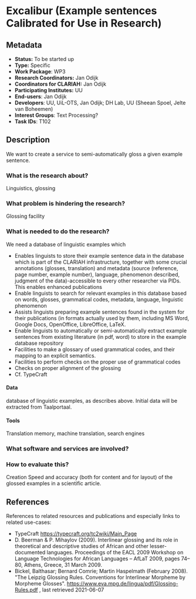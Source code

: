 # Excalibur (Example sentences Calibrated for Use in Research)

## Metadata

* **Status:**  To be started up
* **Type:** Specific
* **Work Package**: WP3
* **Research Coordinators:**  Jan Odijk
* **Coordinators for CLARIAH:**  Jan Odijk
* **Participating Institutes:**  UU 
* **End-users**: Jan Odijk
* **Developers**: UU, UiL-OTS, Jan Odijk; DH Lab, UU (Sheean Spoel, Jelte van Boheemen)
* **Interest Groups**: Text Processing?
* **Task IDs**: T102

## Description

We want to  create  a service to semi-automatically gloss a given example sentence.


### What is the research about?

Linguistics, glossing 

### What problem is hindering the research?

Glossing facility

### What is needed to do the research?

We need a database of linguistic examples which
* Enables linguists to store their example sentence data in the database which is part of the CLARIAH infrastructure, together with some crucial annotations (glosses, translation) and metadata (source (reference, page number, example number), language, phenomenon described, judgment of the data)-accessible to every other researcher via PIDs. This enables enhanced publications
* Enable linguists to search for relevant examples in this database based on words, glosses, grammatical codes, metadata, language, linguistic phenomenon
* Assists linguists preparing example sentences found in the system for their publications (in formats actually used by them, including MS Word, Google Docs, OpenOffice, LibreOffice, LaTeX.
* Enable linguists to automatically or semi-automatically extract example sentences from existing literature (in pdf, word) to store in the example database repository
* Facilities to make a glossary of used grammatical codes, and their mapping to an explicit semantics.
* Facilities to perform checks on the proper use of grammatical codes
* Checks on proper alignment of the  glossing
* Cf. TypeCraft 


#### Data

database of linguistic examples, as describes above.
Initial data will be extracted from Taalportaal.

#### Tools

Translation memory, machine translation, search engines

### What software and services are involved?


### How to evaluate this?

Creation Speed and accuracy (both for content and for layout) of the glossed examples in a scientific article.

## References

References to related resources and publications and especially links to related use-cases:

* TypeCraft https://typecraft.org/tc2wiki/Main_Page 
* D. Beerman & P. Mihaylov (2009). Interlinear glossing and its role in theoretical and descriptive studies of African and other lesser-documented languages. Proceedings of the EACL 2009 Workshop on Language Technologies for African Languages – AfLaT 2009, pages 74–80, Athens, Greece, 31 March 2009.
* Bickel, Balthasar; Bernard Comrie; Martin Haspelmath (February 2008). "The Leipzig Glossing Rules. Conventions for Interlinear Morpheme by Morpheme Glosses". https://www.eva.mpg.de/lingua/pdf/Glossing-Rules.pdf , last retrieved 2021-06-07
